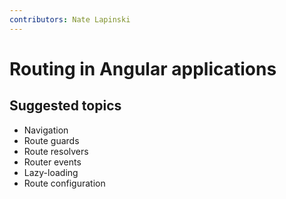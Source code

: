 ```yaml
---
contributors: Nate Lapinski
---
```


# Routing in Angular applications

## Suggested topics
- Navigation
- Route guards
- Route resolvers
- Router events
- Lazy-loading
- Route configuration
